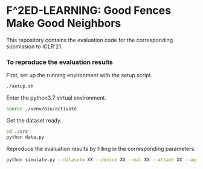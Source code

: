 # F^2ED-LEARNING: Good Fences Make Good Neighbors
This repository contains the evaluation code for the corresponding submission to ICLR'21.

### To reproduce the evaluation results
First, set up the running environment with the setup script.

```bash
./setup.sh
```

Enter the python3.7 virtual environment.
```bash
source ./venv/bin/activate
```

Get the dataset ready.
```bash
cd ./src
python data.py
```

Reproduce the evaluation results by filling in the corresponding parameters:
```bash
python simulate.py --dataset= XX --device XX --mal XX --attack XX --agg XX
```